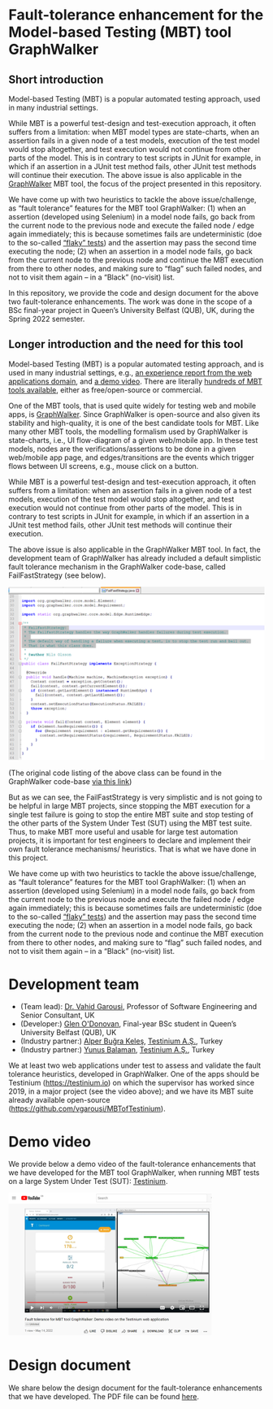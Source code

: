 # Fault-tolerance enhancement for the Model-based Testing (MBT) tool GraphWalker 

## Short introduction
Model-based Testing (MBT) is a popular automated testing approach, used in many industrial settings. 

While MBT is a powerful test-design and test-execution approach, it often suffers from a limitation: when MBT model types are state-charts, when an assertion fails in a given node of a test models, execution of the test model would stop altogether, and test execution would not continue from other parts of the model. This is in contrary to test scripts in JUnit for example, in which if an assertion in a JUnit test method fails, other JUnit test methods will continue their execution. The above issue is also applicable in the [GraphWalker](https://graphwalker.github.io) MBT tool, the focus of the project presented in this repository.

We have come up with two heuristics to tackle the above issue/challenge, as “fault tolerance” features for the MBT tool GraphWalker: (1) when an assertion (developed using Selenium) in a model node fails, go back from the current node to the previous node and execute the failed node / edge again immediately; this is because sometimes fails are undeterministic (doe to the so-called [“flaky” tests](https://www.google.com/search?q=flaky+tests)) and the assertion may pass the second time executing the node; (2) when an assertion in a model node fails, go back from the current node to the previous node and continue the MBT execution from there to other nodes, and making sure to “flag” such failed nodes, and not to visit them again – in a “Black” (no-visit) list.

In this repository, we provide the code and design document for the above two fault-tolerance enhancements. The work was done in the scope of a BSc final-year project in Queen’s University Belfast (QUB), UK, during the Spring 2022 semester.

## Longer introduction and the need for this tool
Model-based Testing (MBT) is a popular automated testing approach, and is used in many industrial settings, e.g., [an experience report from the web applications domain](https://arxiv.org/abs/2104.02152), and [a demo video](https://youtu.be/RizUbMhBTho). There are literally [hundreds of MBT tools available](https://www.google.com/search?q=Model-based+Testing+tool), either as free/open-source or commercial. 

One of the MBT tools, that is used quite widely for testing web and mobile apps, is [GraphWalker](https://graphwalker.github.io). Since GraphWalker is open-source and also given its stability and high-quality, it is one of the best candidate tools for MBT. Like many other MBT tools, the modelling formalism used by GraphWalker is state-charts, i.e., UI flow-diagram of a given web/mobile app. In these test models, nodes are the verifications/assertions to be done in a given web/mobile app page, and edges/transitions are the events which trigger flows between UI screens, e.g., mouse click on a button.

While MBT is a powerful test-design and test-execution approach, it often suffers from a limitation: when an assertion fails in a given node of a test models, execution of the test model would stop altogether, and test execution would not continue from other parts of the model. This is in contrary to test scripts in JUnit for example, in which if an assertion in a JUnit test method fails, other JUnit test methods will continue their execution. 

The above issue is also applicable in the GraphWalker MBT tool. In fact, the development team of GraphWalker has already included a default simplistic fault tolerance mechanism in the GraphWalker code-base, called FailFastStrategy (see below).

<img src="https://github.com/vgarousi/fault-tolerance-for-MBT/blob/0ca3e60dfd6c3152c4552294bab59c8020dd25f8/FailFastStrategy_class.png" />

(The original code listing of the above class can be found in the GraphWalker code-base [via this link]( https://github.com/GraphWalker/graphwalker-project/blob/master/graphwalker-core/src/main/java/org/graphwalker/core/machine/FailFastStrategy.java))

But as we can see, the FailFastStrategy is very simplistic and is not going to be helpful in large MBT projects, since stopping the MBT execution for a single test failure is going to stop the entire MBT suite and stop testing of the other parts of the System Under Test (SUT) using the MBT test suite. Thus, to make MBT more useful and usable for large test automation projects, it is important for test engineers to declare and implement their own fault tolerance mechanisms/ heuristics. That is what we have done in this project. 

We have come up with two heuristics to tackle the above issue/challenge, as “fault tolerance” features for the MBT tool GraphWalker: (1) when an assertion (developed using Selenium) in a model node fails, go back from the current node to the previous node and execute the failed node / edge again immediately; this is because sometimes fails are undeterministic (doe to the so-called [“flaky” tests](https://www.google.com/search?q=flaky+tests)) and the assertion may pass the second time executing the node; (2) when an assertion in a model node fails, go back from the current node to the previous node and continue the MBT execution from there to other nodes, and making sure to “flag” such failed nodes, and not to visit them again – in a “Black” (no-visit) list.

# Development team 
* (Team lead): [Dr. Vahid Garousi](https://www.vgarousi.com), Professor of Software Engineering and Senior Consultant, UK
* (Developer:) [Glen O'Donovan](https://www.linkedin.com/in/glen-odonovan), Final-year BSc student in Queen’s University Belfast (QUB), UK
* (Industry partner:) [Alper Buğra Keleş](https://www.linkedin.com/in/alperbugrakeles/), [Testinium A.Ş.](https://testinium.com), Turkey
* (Industry partner:) [Yunus Balaman](https://www.linkedin.com/in/yunus-balaman-100235159/), [Testinium A.Ş.](https://testinium.com), Turkey

We at least two web applications under test to assess and validate the fault tolerance heuristics, developed in GraphWalker. One of the apps should be Testinium (https://testinium.io) on which the supervisor has worked since 2019, in a major project (see the video above); and we have its MBT suite already available open-source (https://github.com/vgarousi/MBTofTestinium).

# Demo video
We provide below a demo video of the fault-tolerance enhancements that we have developed for the MBT tool GraphWalker, when running MBT tests on a large System Under Test (SUT): [Testinium](https://testinium.io).

<a href="https://youtu.be/6vSwHN7UDO4" target="_blank"><img src="https://github.com/vgarousi/fault-tolerance-for-MBT/blob/54a8058b3e97ebf46b72428254190c16ad481877/Video_snapshot.png" 
 width="400" /></a>

# Design document
We share below the design document for the fault-tolerance enhancements that we have developed. The PDF file can be found [here](https://github.com/vgarousi/MBTCover/blob/master/docs/MBTCover-User%20guide%20and%20Design%20document-May%2010.pdf). 
